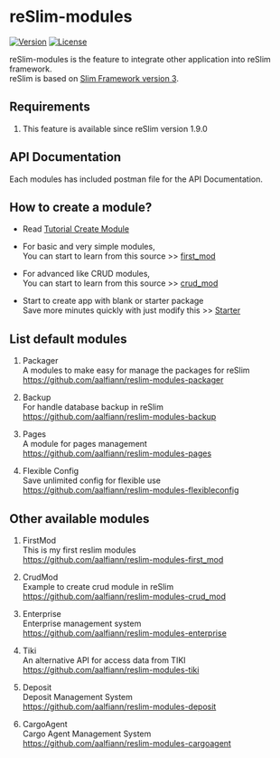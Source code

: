 reSlim-modules
=======
[![Version](https://img.shields.io/badge/reSlim-1.9.0-green.svg)](https://github.com/aalfiann/reSlim)
[![License](https://img.shields.io/badge/license-MIT-blue.svg)](https://github.com/aalfiann/reSlim/blob/master/license.md)

reSlim-modules is the feature to integrate other application into reSlim framework.  
reSlim is based on [Slim Framework version 3](http://www.slimframework.com/).  

Requirements
---------------

1. This feature is available since reSlim version 1.9.0

API Documentation
---
Each modules has included postman file for the API Documentation.


How to create a module?
-----------------

* Read [Tutorial Create Module](https://github.com/aalfiann/reSlim/wiki/Tutorial-Create-Module)

* For basic and very simple modules,  
    You can start to learn from this source >> [first_mod](https://github.com/aalfiann/reSlim-modules-first_mod)

* For advanced like CRUD modules,  
    You can start to learn from this source >> [crud_mod](https://github.com/aalfiann/reSlim-modules-crud_mod)

* Start to create app with blank or starter package  
    Save more minutes quickly with just modify this >> [Starter](https://github.com/aalfiann/reSlim-modules-starter) 


List default modules
-----------------
1. Packager  
    A modules to make easy for manage the packages for reSlim  
    https://github.com/aalfiann/reslim-modules-packager

2. Backup  
    For handle database backup in reSlim  
    https://github.com/aalfiann/reslim-modules-backup

3. Pages  
    A module for pages management  
    https://github.com/aalfiann/reslim-modules-pages

4. Flexible Config  
    Save unlimited config for flexible use  
    https://github.com/aalfiann/reslim-modules-flexibleconfig


Other available modules
-----------------
1. FirstMod  
    This is my first reslim modules  
    https://github.com/aalfiann/reslim-modules-first_mod

2. CrudMod  
    Example to create crud module in reSlim  
    https://github.com/aalfiann/reslim-modules-crud_mod

3. Enterprise  
    Enterprise management system  
    https://github.com/aalfiann/reslim-modules-enterprise

4. Tiki  
    An alternative API for access data from TIKI  
    https://github.com/aalfiann/reslim-modules-tiki

5. Deposit  
    Deposit Management System  
    https://github.com/aalfiann/reslim-modules-deposit

6. CargoAgent  
    Cargo Agent Management System  
    https://github.com/aalfiann/reslim-modules-cargoagent